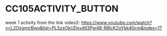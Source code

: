 # CC105ACTIVITY_BUTTON
week 1 activity from the link video2:  https://www.youtube.com/watch?v=L2OsgmirBwo&list=PLSzsOkUDsvdtl3Pw48-R8lcK2oYkk40cm&index=17
